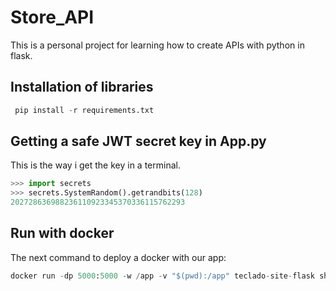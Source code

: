# Store_API

This is a personal project for learning how to create APIs with python in flask.

## Installation of libraries
```python
 pip install -r requirements.txt
```
## Getting a safe JWT secret key in App.py
This is the way i get the key in a terminal.
```python
>>> import secrets
>>> secrets.SystemRandom().getrandbits(128)
202728636988236110923345370336115762293
```
## Run with docker
The next command to deploy a docker with our app:
```python
docker run -dp 5000:5000 -w /app -v "$(pwd):/app" teclado-site-flask sh -c "flask run --host 0.0.0.0"
